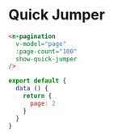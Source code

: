 # Quick Jumper
```html
<n-pagination
  v-model="page"
  :page-count="100"
  show-quick-jumper
/>
```

```js
export default {
  data () {
    return {
      page: 2
    }
  }
}
```